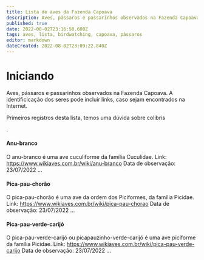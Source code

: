 ```yaml
---
title: Lista de aves da Fazenda Capoava
description: Aves, pássaros e passarinhos observados na Fazenda Capoava
published: true
date: 2022-08-02T23:16:50.600Z
tags: aves, lista, birdwatching, capoava, pássaros
editor: markdown
dateCreated: 2022-08-02T23:09:22.840Z
---
```


# Iniciando
Aves, pássaros e passarinhos observados na Fazenda Capoava. A identificicação dos seres pode incluir links, caso sejam encontrados na Internet.

Primeiros registros desta lista, temos uma dúvida sobre colibris

.
#### Anu-branco
O anu-branco é uma ave cuculiforme da família Cuculidae.
Link: https://www.wikiaves.com.br/wiki/anu-branco
Data de observação: 23/07/2022
...
#### Pica-pau-chorão
O pica-pau-chorão é uma ave da ordem dos Piciformes, da família Picidae.
Link: https://www.wikiaves.com.br/wiki/pica-pau-chorao
Data de observação: 23/07/2022
...
#### Pica-pau-verde-carijó
O pica-pau-verde-carijó ou picapauzinho-verde-carijó é uma ave piciforme da família Picidae.
Link: https://www.wikiaves.com.br/wiki/pica-pau-verde-carijo
Data de observação: 23/07/2022
...
#### 
